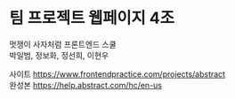 # 팀 프로젝트 웹페이지 4조
멋쟁이 사자처럼 프론트엔드 스쿨  
박일범, 정보화, 정선희, 이현우  
  
사이트
https://www.frontendpractice.com/projects/abstract  
완성본
https://help.abstract.com/hc/en-us